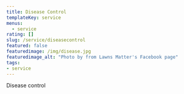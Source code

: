 ```yaml
---
title: Disease Control
templateKey: service
menus:
  - service
rating: []
slug: /service/diseasecontrol
featured: false
featuredimage: /img/disease.jpg
featuredimage_alt: "Photo by from Lawns Matter's Facebook page"
tags:
- service
---
```

Disease control

